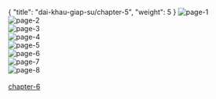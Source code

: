 { "title": "dai-khau-giap-su/chapter-5", "weight": 5 }
<img src="dai-khau-giap-su_0005_01-34f84bd7cc8f7615b8269cde8294a7d8.webp" alt="page-1" origin="http://1.bp.blogspot.com/-gxkHxJ6jvGk/WKw-rzR7LVI/AAAAAAAAQfM/lNMedbRK_k8dJyd0mm57W4rSGPhvK-dGQCLcB/s1600/1.jpg?imgmax=0"><br/>
<img src="dai-khau-giap-su_0005_02-67e1facaeaa8c7a7d1242a725882cbf8.webp" alt="page-2" origin="http://1.bp.blogspot.com/-huKr7Ruqxhk/WKw-r53MsjI/AAAAAAAAQfE/gxE69HJPpVIxQsNVFM5IM2negbfT-olNwCLcB/s1600/2.jpg?imgmax=0"><br/>
<img src="dai-khau-giap-su_0005_03-0d2a3f55eee7740a0580d24fc0eeffd2.webp" alt="page-3" origin="http://1.bp.blogspot.com/-x5DipDFs26s/WKw-sMvhR0I/AAAAAAAAQfQ/gqeUZVp5f2wuL7tgSCfbKaMcFYAu-sndwCLcB/s1600/3.jpg?imgmax=0"><br/>
<img src="dai-khau-giap-su_0005_04-024e6799c3b717f77a50a5817e408ff1.webp" alt="page-4" origin="http://1.bp.blogspot.com/-3PqoE80234c/WKw-sTYI5jI/AAAAAAAAQfU/aPBZ8HV2Bl0ELzjhy78XctKVnZn-bwxUgCLcB/s1600/4.jpg?imgmax=0"><br/>
<img src="dai-khau-giap-su_0005_05-377a8dd1834bbb438646bfcd252de8e5.webp" alt="page-5" origin="http://1.bp.blogspot.com/-uHpAt7vdWgA/WKw-saX1M1I/AAAAAAAAQfY/pey3XyTMyGIP2NTcke_IHdEOjZryPfDiACLcB/s1600/5.jpg?imgmax=0"><br/>
<img src="dai-khau-giap-su_0005_06-0b9bd73e068183de361c212eaca74175.webp" alt="page-6" origin="http://1.bp.blogspot.com/--EgCSMM-5ow/WKw-s8Nj3zI/AAAAAAAAQfc/IFjG-XMSOgoNYdgvDClZd2ayk_3yQy5lACLcB/s1600/6.jpg?imgmax=0"><br/>
<img src="dai-khau-giap-su_0005_07-b839b61a2eb89903e162eec32541622d.webp" alt="page-7" origin="http://1.bp.blogspot.com/-wJMacfckW5Y/WKw-szQCVcI/AAAAAAAAQfk/fYDqk9gBdn8aFZ1duNAW7J_25aQHzbMWwCLcB/s1600/7.jpg?imgmax=0"><br/>
<img src="dai-khau-giap-su_0005_08-a5c7946f466e0e7cbf961ecfa23855f2.webp" alt="page-8" origin="http://1.bp.blogspot.com/-B9bsb_GhNmk/WKw-s9d6nyI/AAAAAAAAQfg/keYtj0nuW28dX_VvClqVyyT_W3-SitGiwCLcB/s1600/8.jpg?imgmax=0"><br/>
<br/><a class="nextchap" href="/dai-khau-giap-su/chapter-6">chapter-6</a>
